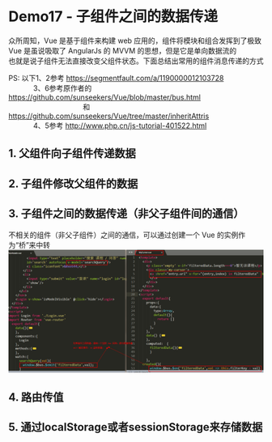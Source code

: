 # Demo17 - 子组件之间的数据传递
众所周知，Vue 是基于组件来构建 web 应用的，组件将模块和组合发挥到了极致  
Vue 是虽说吸取了 AngularJs 的 MVVM 的思想，但是它是单向数据流的  
也就是说子组件无法直接改变父组件状态。下面总结出常用的组件消息传递的方式

PS: 以下1、2参考 https://segmentfault.com/a/1190000012103728  
&emsp;&emsp;&emsp;&ensp;3、6参考原作者的 https://github.com/sunseekers/Vue/blob/master/bus.html  
&emsp;&emsp;&emsp;&emsp;&emsp;&emsp;&emsp;&emsp;&emsp;&emsp;&ensp;和 https://github.com/sunseekers/Vue/tree/master/inheritAttris  
&emsp;&emsp;&emsp;&ensp;4、5参考 http://www.php.cn/js-tutorial-401522.html  

## 1. 父组件向子组件传递数据

## 2. 子组件修改父组件的数据

## 3. 子组件之间的数据传递（非父子组件间的通信）
不相关的组件（非父子组件）之间的通信，可以通过创建一个 Vue 的实例作为“桥”来中转  
![eventBus.emit](../img/eventBus.emit.png)

## 4. 路由传值

## 5. 通过localStorage或者sessionStorage来存储数据